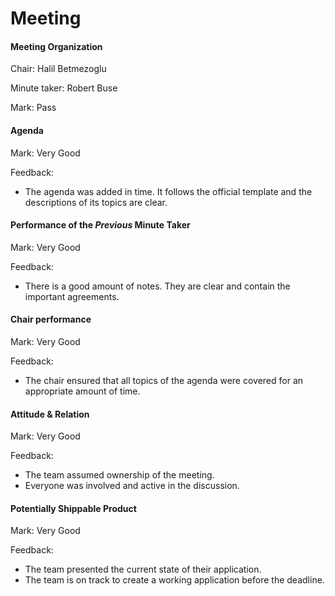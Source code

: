 # Meeting


#### Meeting Organization


Chair: Halil Betmezoglu

Minute taker:  Robert Buse


Mark: Pass


#### Agenda 


Mark: Very Good


Feedback: 
- The agenda was added in time. It follows the official template and the descriptions of its topics are clear.



#### Performance of the *Previous* Minute Taker


Mark: Very Good


Feedback: 
- There is a good amount of notes. They are clear and contain the important agreements.



#### Chair performance



Mark: Very Good


Feedback: 
- The chair ensured that all topics of the agenda were covered for an appropriate amount of time.



#### Attitude & Relation


Mark: Very Good


Feedback: 
- The team assumed ownership of the meeting.
- Everyone was involved and active in the discussion.



#### Potentially Shippable Product

Mark: Very Good


Feedback: 
- The team presented the current state of their application.
- The team is on track to create a working application before the deadline.
